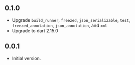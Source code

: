 ## 0.1.0

- Upgrade `build_runner`, `freezed`, `json_serializable`, `test`, `freezed_annotation`, `json_annotation`, and `xml`
- Upgrade to dart 2.15.0

## 0.0.1

- Initial version.
